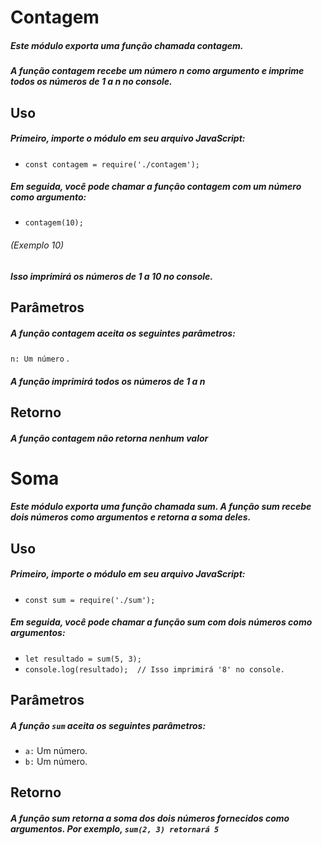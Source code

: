 # Contagem
##### Este módulo exporta uma função chamada contagem. 
##### A função contagem recebe um número n como argumento e imprime todos os números de 1 a n no console.


## Uso
##### Primeiro, importe o módulo em seu arquivo JavaScript:
- ```const contagem = require('./contagem');```
##### Em seguida, você pode chamar a função contagem com um número como argumento:
- ```contagem(10);```
###### (Exemplo 10)
##### Isso imprimirá os números de 1 a 10 no console.
## Parâmetros
##### A função contagem aceita os seguintes parâmetros:
 ```n: Um número``` . 
##### A função imprimirá todos os números de 1 a n
## Retorno 
##### A função contagem não retorna nenhum valor
# Soma
##### Este módulo exporta uma função chamada sum. A função sum recebe dois números como argumentos e retorna a soma deles.
## Uso
##### Primeiro, importe o módulo em seu arquivo JavaScript:
- ```const sum = require('./sum');```
##### Em seguida, você pode chamar a função sum com dois números como argumentos:
- ```let resultado = sum(5, 3);```
- ```console.log(resultado);  // Isso imprimirá '8' no console.```
## Parâmetros
##### A função ```sum``` aceita os seguintes parâmetros:

- ```a:``` Um número.
- ```b:``` Um número.
## Retorno
##### A função sum retorna a soma dos dois números fornecidos como argumentos. Por exemplo, ```sum(2, 3) retornará 5```
#
#
#
#
